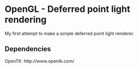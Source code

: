 <h1>OpenGL - Deferred point light rendering</h1>
My first attempt to make a simple deferred point light renderer.

<h2>Dependencies</h2>
OpenTK: http://www.opentk.com/